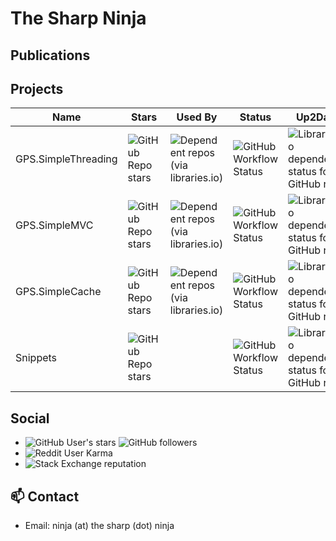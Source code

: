 # The Sharp Ninja

## Publications

<!--
**sharpninja/sharpninja** is a ✨ _special_ ✨ repository because its `README.md` (this file) appears on your GitHub profile.

Here are some ideas to get you started:

- 🔭 I’m currently working on ...
- 🌱 I’m currently learning ...
- 👯 I’m looking to collaborate on ...
- 🤔 I’m looking for help with ...
- 💬 Ask me about ...
- 📫 How to reach me: ...
- 😄 Pronouns: ...
- ⚡ Fun fact: ...
-->

## Projects

| Name | Stars | Used By | Status | Up2Date | Downloads |
|------|-------|---------|--------|---------|-----------|
| GPS.SimpleThreading|![GitHub Repo stars](https://img.shields.io/github/stars/gatewayprogrammingschool/SimpleThreading)|![Dependent repos (via libraries.io)](https://img.shields.io/librariesio/dependent-repos/nuget/GPS.SimpleThreading)|![GitHub Workflow Status](https://img.shields.io/github/workflow/status/gatewayprogrammingschool/SimpleThreading/CI)|![Libraries.io dependency status for GitHub repo](https://img.shields.io/librariesio/github/gatewayprogrammingschool/SimpleThreading)|![Nuget](https://img.shields.io/nuget/dt/GPS.SimpleThreading?label=nuget&logo=nuget)|
| GPS.SimpleMVC|![GitHub Repo stars](https://img.shields.io/github/stars/gatewayprogrammingschool/SimpleMVC)|![Dependent repos (via libraries.io)](https://img.shields.io/librariesio/dependent-repos/nuget/GPS.SimpleMVC)|![GitHub Workflow Status](https://img.shields.io/github/workflow/status/gatewayprogrammingschool/SimpleMVC/CI)|![Libraries.io dependency status for GitHub repo](https://img.shields.io/librariesio/github/gatewayprogrammingschool/SimpleMVC)|![Nuget](https://img.shields.io/nuget/dt/GPS.SimpleMVC?label=nuget&logo=nuget)|
| GPS.SimpleCache|![GitHub Repo stars](https://img.shields.io/github/stars/gatewayprogrammingschool/SimpleCache)|![Dependent repos (via libraries.io)](https://img.shields.io/librariesio/dependent-repos/nuget/GPS.SimpleCache)|![GitHub Workflow Status](https://img.shields.io/github/workflow/status/gatewayprogrammingschool/SimpleCache/CI)|![Libraries.io dependency status for GitHub repo](https://img.shields.io/librariesio/github/gatewayprogrammingschool/SimpleCache)|![Nuget](https://img.shields.io/nuget/dt/GPS.SimpleCache?label=nuget&logo=nuget)|
| Snippets|![GitHub Repo stars](https://img.shields.io/github/stars/sharpninja/Snippets)| |![GitHub Workflow Status](https://img.shields.io/github/workflow/status/sharpninja/Snippets/CI)|![Libraries.io dependency status for GitHub repo](https://img.shields.io/librariesio/github/sharpninja/Snippets)| |

## Social

- ![GitHub User's stars](https://img.shields.io/github/stars/sharpninja?style=social) ![GitHub followers](https://img.shields.io/github/followers/sharpninja?style=social)
- ![Reddit User Karma](https://img.shields.io/reddit/user-karma/combined/thesharpestninja?style=social)
- ![Stack Exchange reputation](https://img.shields.io/stackexchange/stackoverflow/r/5639935?style=social)

## 📫 Contact

- Email: ninja (at) the sharp (dot) ninja
